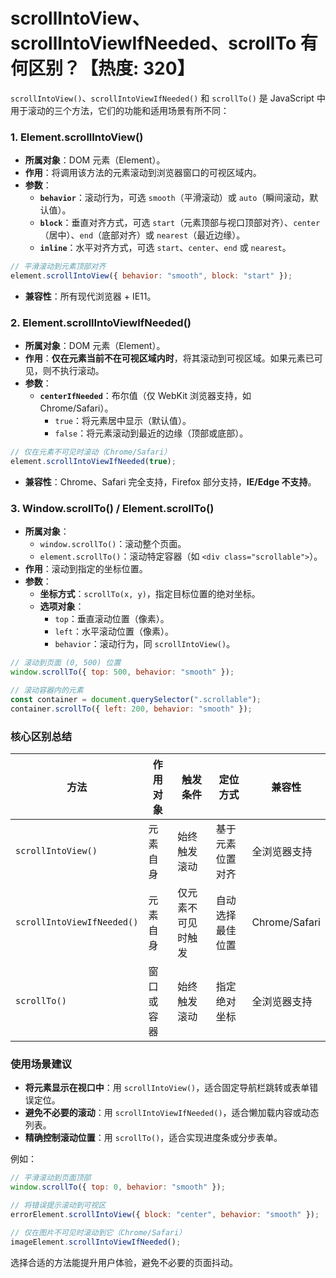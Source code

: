 # scrollIntoView、scrollIntoViewIfNeeded、scrollTo 有何区别？【热度: 320】

`scrollIntoView()`、`scrollIntoViewIfNeeded()` 和 `scrollTo()` 是 JavaScript 中用于滚动的三个方法，它们的功能和适用场景有所不同：

### **1. Element.scrollIntoView()**

- **所属对象**：DOM 元素（Element）。
- **作用**：将调用该方法的元素滚动到浏览器窗口的可视区域内。
- **参数**：
  - **`behavior`**：滚动行为，可选 `smooth`（平滑滚动）或 `auto`（瞬间滚动，默认值）。
  - **`block`**：垂直对齐方式，可选 `start`（元素顶部与视口顶部对齐）、`center`（居中）、`end`（底部对齐）或 `nearest`（最近边缘）。
  - **`inline`**：水平对齐方式，可选 `start`、`center`、`end` 或 `nearest`。

```javascript
// 平滑滚动到元素顶部对齐
element.scrollIntoView({ behavior: "smooth", block: "start" });
```

- **兼容性**：所有现代浏览器 + IE11。

### **2. Element.scrollIntoViewIfNeeded()**

- **所属对象**：DOM 元素（Element）。
- **作用**：**仅在元素当前不在可视区域内时**，将其滚动到可视区域。如果元素已可见，则不执行滚动。
- **参数**：
  - **`centerIfNeeded`**：布尔值（仅 WebKit 浏览器支持，如 Chrome/Safari）。
    - `true`：将元素居中显示（默认值）。
    - `false`：将元素滚动到最近的边缘（顶部或底部）。

```javascript
// 仅在元素不可见时滚动（Chrome/Safari）
element.scrollIntoViewIfNeeded(true);
```

- **兼容性**：Chrome、Safari 完全支持，Firefox 部分支持，**IE/Edge 不支持**。

### **3. Window.scrollTo() / Element.scrollTo()**

- **所属对象**：
  - `window.scrollTo()`：滚动整个页面。
  - `element.scrollTo()`：滚动特定容器（如 `<div class="scrollable">`）。
- **作用**：滚动到指定的坐标位置。
- **参数**：
  - **坐标方式**：`scrollTo(x, y)`，指定目标位置的绝对坐标。
  - **选项对象**：
    - `top`：垂直滚动位置（像素）。
    - `left`：水平滚动位置（像素）。
    - `behavior`：滚动行为，同 `scrollIntoView()`。

```javascript
// 滚动到页面 (0, 500) 位置
window.scrollTo({ top: 500, behavior: "smooth" });

// 滚动容器内的元素
const container = document.querySelector(".scrollable");
container.scrollTo({ left: 200, behavior: "smooth" });
```

### **核心区别总结**

| 方法                       | 作用对象   | 触发条件           | 定位方式         | 兼容性        |
| -------------------------- | ---------- | ------------------ | ---------------- | ------------- |
| `scrollIntoView()`         | 元素自身   | 始终触发滚动       | 基于元素位置对齐 | 全浏览器支持  |
| `scrollIntoViewIfNeeded()` | 元素自身   | 仅元素不可见时触发 | 自动选择最佳位置 | Chrome/Safari |
| `scrollTo()`               | 窗口或容器 | 始终触发滚动       | 指定绝对坐标     | 全浏览器支持  |

### **使用场景建议**

- **将元素显示在视口中**：用 `scrollIntoView()`，适合固定导航栏跳转或表单错误定位。
- **避免不必要的滚动**：用 `scrollIntoViewIfNeeded()`，适合懒加载内容或动态列表。
- **精确控制滚动位置**：用 `scrollTo()`，适合实现进度条或分步表单。

例如：

```javascript
// 平滑滚动到页面顶部
window.scrollTo({ top: 0, behavior: "smooth" });

// 将错误提示滚动到可视区
errorElement.scrollIntoView({ block: "center", behavior: "smooth" });

// 仅在图片不可见时滚动到它（Chrome/Safari）
imageElement.scrollIntoViewIfNeeded();
```

选择合适的方法能提升用户体验，避免不必要的页面抖动。